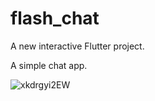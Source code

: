 # flash_chat

A new interactive Flutter project.
<br />

A simple chat app.
<br />


![xkdrgyi2EW](https://user-images.githubusercontent.com/70733389/223949318-3a96ad14-5361-4bec-8f0e-9c881c7e7377.gif)
